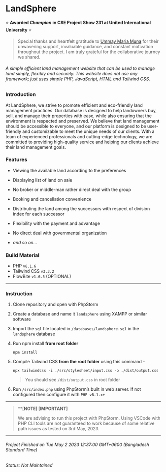 # LandSphere

:star: **Awarded *Champion* in CSE Project Show 231 at United International University** :star:

> Special thanks and heartfelt gratitude to [Ummay Maria Muna](https://github.com/mariamuna04/) for their unwavering support, invaluable guidance, and constant motivation throughout the project. I am truly grateful for the collaborative journey we shared.

###### A simple efficient land management website that can be used to manage land simply, flexibly and securely.  This website does not use any framework; just uses simple PHP, JavaScript, HTML and Tailwind CSS.


### Introduction

At LandSphere, we strive to promote efficient and eco-friendly land management
practices. Our database is designed to help landowners buy, sell, and manage their properties with ease,
while also ensuring that the environment is respected and preserved. We believe that land management should
be accessible to everyone, and our platform is designed to be user-friendly and customizable to meet the
unique needs of our clients. With a team of experienced professionals and cutting-edge technology, we are
committed to providing high-quality service and helping our clients achieve their land management goals.


### Features

- Viewing the available land according to the preferences

- Displaying list of land on sale

- No broker or middle-man rather direct deal with the group

- Booking and cancellation convenience

- Distributing the land among the successors with respect of division index for each successor

- Flexibility with the payment and advantage

- No direct deal with governmental organization
- *and so on*...


### Build Material

- PHP `v8.1.6`
- Tailwind CSS `v3.3.2`
- FlowBite `v1.6.5` (OPTIONAL)

---

### Instruction 
1. Clone repository and open with PhpStorm

2. Create a database and name it `landsphere` using XAMPP or similar software

3. Import the `sql` file located in `/databases/landsphere.sql` in the `landsphere` database

4. Run npm install **from root folder**
    ``` shell
    npm install
    ```

5. Compile Tailwind CSS **from the root folder**  using this command - 
    ``` shell
    npx tailwindcss -i ./src/stylesheet/input.css -o ./dist/output.css
    ```

    > You should see `/dist/output.css` in root folder

6. Run `/src/index.php` using PhpStorm’s built in web server. If not configured then configure it with `PHP v8.1.x+`

---
> **[**NOTE] [IMPORTANT]**
>
> We are advising to run this project with PhpStorm. Using VSCode with PHP CLI tools are not guaranteed to work because of some relative path issues as tested on 3rd May, 2023.

---


######  Project Finished on Tue May 2 2023 12:37:00 GMT+0600 (Bangladesh Standard Time)
######  Status: Not Maintained
